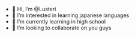 - 👋 Hi, I’m @Lusteri
- 👀 I’m interested in learning japanese languages 
- 🌱 I’m currently learning in high school 
- 💞️ I’m looking to collaborate on you guys 

<!---
Lusteri/Lusteri is a ✨ special ✨ repository because its `README.md` (this file) appears on your GitHub profile.
You can click the Preview link to take a look at your changes.
--->
